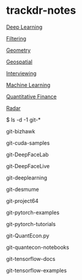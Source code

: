 # trackdr-notes

[Deep Learning](DeepLearning)

[Filtering](Filtering)

[Geometry](Geometry)

[Geospatial](Geospatial)

[Interviewing](Interviews)

[Machine Learning](MachineLearning)

[Quantitative Finance](QuantitativeFinance)

[Radar](Radar)


$ ls -d -1 git-*

git-bizhawk

git-cuda-samples

git-DeepFaceLab

git-DeepFaceLive

git-deeplearning

git-desmume

git-project64

git-pytorch-examples

git-pytorch-tutorials

git-QuantEcon.py

git-quantecon-notebooks

git-tensorflow-docs

git-tensorflow-examples

